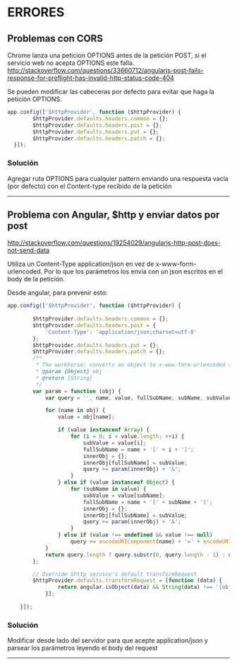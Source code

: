 # ERRORES
## Problemas con CORS

Chrome lanza una peticion OPTIONS antes de la petición POST, si el servicio web no acepta OPTIONS este falla.
http://stackoverflow.com/questions/33660712/angularjs-post-fails-response-for-preflight-has-invalid-http-status-code-404

Se pueden modificar las cabeceras por defecto para evitar que haga la petición OPTIONS.
```javascript
app.config(['$httpProvider', function ($httpProvider) {
        $httpProvider.defaults.headers.common = {};
        $httpProvider.defaults.headers.post = {};
        $httpProvider.defaults.headers.put = {};
        $httpProvider.defaults.headers.patch = {};
  }]);
```

### Solución
Agregar ruta OPTIONS para cualquier pattern enviando una respuesta vacía (por defecto) con el Content-type recibido de la petición

***

## Problema con Angular, $http y enviar datos por post

http://stackoverflow.com/questions/19254029/angularjs-http-post-does-not-send-data

Utiliza un Content-Type application/json en vez de x-www-form-urlencoded. Por lo que los parámetros los envia con un json escritos en el body de la petición.

Desde angular, para prevenir esto:

```javascript
app.config(['$httpProvider', function ($httpProvider) {
      
        $httpProvider.defaults.headers.common = {};
        $httpProvider.defaults.headers.post = {
            'Content-Type': 'application/json;charset=utf-8'
        };
        $httpProvider.defaults.headers.put = {};
        $httpProvider.defaults.headers.patch = {};
		/**
		 * The workhorse; converts an object to x-www-form-urlencoded serialization.
		 * @param {Object} obj
		 * @return {String}
		 */
		var param = function (obj) {
			var query = '', name, value, fullSubName, subName, subValue, innerObj, i;

			for (name in obj) {
				value = obj[name];

				if (value instanceof Array) {
					for (i = 0; i < value.length; ++i) {
						subValue = value[i];
						fullSubName = name + '[' + i + ']';
						innerObj = {};
						innerObj[fullSubName] = subValue;
						query += param(innerObj) + '&';
					}
				} else if (value instanceof Object) {
					for (subName in value) {
						subValue = value[subName];
						fullSubName = name + '[' + subName + ']';
						innerObj = {};
						innerObj[fullSubName] = subValue;
						query += param(innerObj) + '&';
					}
				} else if (value !== undefined && value !== null)
					query += encodeURIComponent(name) + '=' + encodeURIComponent(value) + '&';
			}
			return query.length ? query.substr(0, query.length - 1) : query;
		};

		// Override $http service's default transformRequest
		$httpProvider.defaults.transformRequest = [function (data) {
				return angular.isObject(data) && String(data) !== '[object File]' ? param(data) : data;
			}];
       
    }]);
```
### Solución

Modificar desde lado del servidor para que acepte application/json y parsear los parámetros leyendo el body del request

***


